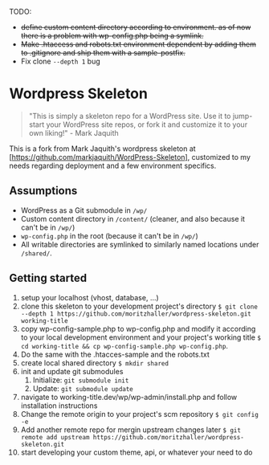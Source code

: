 TODO:
- <del>define custom content directory according to environment. as of now there is a problem with wp-config.php being a symlink.</del>
- <del>Make .htaccess and robots.txt environment dependent by adding them to .gitignore and ship them with a sample-postfix.</del>
- Fix clone `--depth 1` bug

# Wordpress Skeleton

> "This is simply a skeleton repo for a WordPress site. Use it to jump-start your WordPress site repos, or fork it and customize it to your own liking!" - Mark Jaquith

This is a fork from Mark Jaquith's wordpress skeleton at [https://github.com/markjaquith/WordPress-Skeleton], customized to my needs regarding deployment and a few environment specifics.

## Assumptions
* WordPress as a Git submodule in `/wp/`
* Custom content directory in `/content/` (cleaner, and also because it can't be in `/wp/`)
* `wp-config.php` in the root (because it can't be in `/wp/`)
* All writable directories are symlinked to similarly named locations under `/shared/`.

## Getting started
1. setup your localhost (vhost, database, ...)
2. clone this skeleton to your development project's directory `$ git clone --depth 1 https://github.com/moritzhaller/wordpress-skeleton.git working-title`
3. copy wp-config-sample.php to wp-config.php and modify it according to your local development environment and your project's working title `$ cd working-title && cp wp-config-sample.php wp-config.php`.
4. Do the same with the .htacces-sample and the robots.txt
5. create local shared directory `$ mkdir shared`
6. init and update git submodules
	1. Initialize: `git submodule init`
	2. Update: `git submodule update`
7. navigate to working-title.dev/wp/wp-admin/install.php and follow installation instructions
8. Change the remote origin to your project's scm repository `$ git config -e`
9. Add another remote repo for mergin upstream changes later `$ git remote add upstream https://github.com/moritzhaller/wordpress-skeleton.git`
10. start developing your custom theme, api, or whatever your need to do
